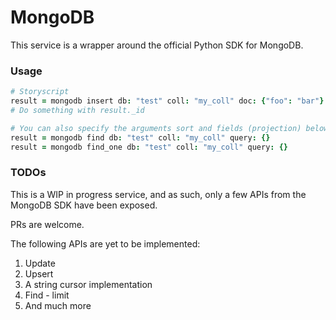 # MongoDB
This service is a wrapper around the official Python SDK for MongoDB.

### Usage

```coffee
# Storyscript
result = mongodb insert db: "test" coll: "my_coll" doc: {"foo": "bar"}
# Do something with result._id

# You can also specify the arguments sort and fields (projection) below.
result = mongodb find db: "test" coll: "my_coll" query: {}
result = mongodb find_one db: "test" coll: "my_coll" query: {}
```

### TODOs
This is a WIP in progress service, and as such, only a few APIs from the MongoDB SDK have
been exposed.

PRs are welcome.

The following APIs are yet to be implemented:
1. Update
2. Upsert
3. A string cursor implementation
4. Find - limit
5. And much more
